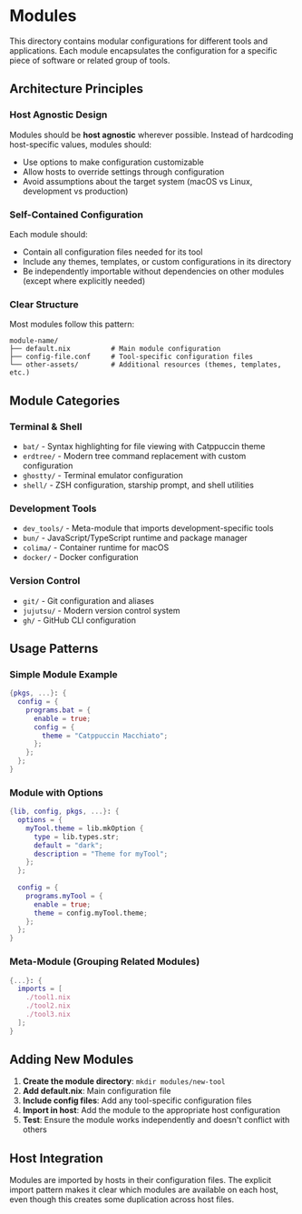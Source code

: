 # Modules

This directory contains modular configurations for different tools and applications. Each module encapsulates the configuration for a specific piece of software or related group of tools.

## Architecture Principles

### Host Agnostic Design
Modules should be **host agnostic** wherever possible. Instead of hardcoding host-specific values, modules should:
- Use options to make configuration customizable
- Allow hosts to override settings through configuration
- Avoid assumptions about the target system (macOS vs Linux, development vs production)

### Self-Contained Configuration
Each module should:
- Contain all configuration files needed for its tool
- Include any themes, templates, or custom configurations in its directory
- Be independently importable without dependencies on other modules (except where explicitly needed)

### Clear Structure
Most modules follow this pattern:
```
module-name/
├── default.nix          # Main module configuration
├── config-file.conf     # Tool-specific configuration files
└── other-assets/        # Additional resources (themes, templates, etc.)
```

## Module Categories

### Terminal & Shell
- `bat/` - Syntax highlighting for file viewing with Catppuccin theme
- `erdtree/` - Modern tree command replacement with custom configuration
- `ghostty/` - Terminal emulator configuration
- `shell/` - ZSH configuration, starship prompt, and shell utilities

### Development Tools
- `dev_tools/` - Meta-module that imports development-specific tools
- `bun/` - JavaScript/TypeScript runtime and package manager
- `colima/` - Container runtime for macOS
- `docker/` - Docker configuration

### Version Control
- `git/` - Git configuration and aliases
- `jujutsu/` - Modern version control system
- `gh/` - GitHub CLI configuration

## Usage Patterns

### Simple Module Example
```nix
{pkgs, ...}: {
  config = {
    programs.bat = {
      enable = true;
      config = {
        theme = "Catppuccin Macchiato";
      };
    };
  };
}
```

### Module with Options
```nix
{lib, config, pkgs, ...}: {
  options = {
    myTool.theme = lib.mkOption {
      type = lib.types.str;
      default = "dark";
      description = "Theme for myTool";
    };
  };
  
  config = {
    programs.myTool = {
      enable = true;
      theme = config.myTool.theme;
    };
  };
}
```

### Meta-Module (Grouping Related Modules)
```nix
{...}: {
  imports = [
    ./tool1.nix
    ./tool2.nix
    ./tool3.nix
  ];
}
```

## Adding New Modules

1. **Create the module directory**: `mkdir modules/new-tool`
2. **Add default.nix**: Main configuration file
3. **Include config files**: Add any tool-specific configuration files
4. **Import in host**: Add the module to the appropriate host configuration
5. **Test**: Ensure the module works independently and doesn't conflict with others

## Host Integration

Modules are imported by hosts in their configuration files. The explicit import pattern makes it clear which modules are available on each host, even though this creates some duplication across host files.